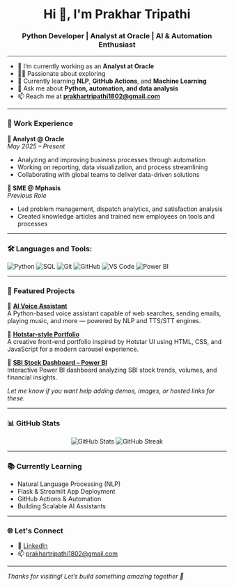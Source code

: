 <h1 align="center">Hi 👋, I'm Prakhar Tripathi</h1>
<h3 align="center">Python Developer | Analyst at Oracle | AI & Automation Enthusiast</h3>

---

- 🔭 I’m currently working as an **Analyst at Oracle**
- 👨‍💻 Passionate about exploring
- 🌱 Currently learning **NLP**, **GitHub Actions**, and **Machine Learning**
- 💬 Ask me about **Python, automation, and data analysis**
- 📫 Reach me at **prakhartripathi1802@gmail.com**

---

### 💼 Work Experience

**🔹 Analyst @ Oracle**  
*May 2025 – Present*  
- Analyzing and improving business processes through automation  
- Working on reporting, data visualization, and process streamlining  
- Collaborating with global teams to deliver data-driven solutions  

**🔹 SME @ Mphasis**  
*Previous Role*  
- Led problem management, dispatch analytics, and satisfaction analysis  
- Created knowledge articles and trained new employees on tools and processes  

---

### 🛠️ Languages and Tools:
![Python](https://img.shields.io/badge/-Python-333333?style=flat&logo=python)
![SQL](https://img.shields.io/badge/-SQL-333333?style=flat&logo=mysql)
![Git](https://img.shields.io/badge/-Git-333333?style=flat&logo=git)
![GitHub](https://img.shields.io/badge/-GitHub-333333?style=flat&logo=github)
![VS Code](https://img.shields.io/badge/-VSCode-333333?style=flat&logo=visual-studio-code)
![Power BI](https://img.shields.io/badge/-Power%20BI-333333?style=flat&logo=powerbi)

---

### 🚀 Featured Projects

🔹 **[AI Voice Assistant](https://github.com/Prakhar1802/your-voice-assistant)**  
A Python-based voice assistant capable of web searches, sending emails, playing music, and more — powered by NLP and TTS/STT engines.

🔹 **[Hotstar-style Portfolio](https://github.com/Prakhar1802/your-hotstar-portfolio)**  
A creative front-end portfolio inspired by Hotstar UI using HTML, CSS, and JavaScript for a modern carousel experience.

🔹 **[SBI Stock Dashboard – Power BI](https://github.com/Prakhar1802/your-sbi-stock-dashboard)**  
Interactive Power BI dashboard analyzing SBI stock trends, volumes, and financial insights.

*Let me know if you want help adding demos, images, or hosted links for these.*

---

### 📊 GitHub Stats

<p align="center">
  <img src="https://github-readme-stats.vercel.app/api?username=Prakhar1802&show_icons=true&theme=github_dark" alt="GitHub Stats" />
  <img src="https://github-readme-streak-stats.herokuapp.com/?user=Prakhar1802&theme=github-dark-blue" alt="GitHub Streak" />
</p>

---

### 📚 Currently Learning

- Natural Language Processing (NLP)
- Flask & Streamlit App Deployment
- GitHub Actions & Automation
- Building Scalable AI Assistants

---

### 🌐 Let's Connect
- 💼 [LinkedIn](https://www.linkedin.com/in/prakhartripathi1802/)
- 📫 prakhartripathi1802@gmail.com

---

_Thanks for visiting! Let’s build something amazing together 🚀_

